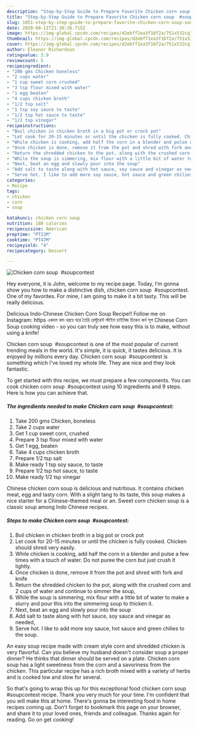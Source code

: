 ```yaml
---
description: "Step-by-Step Guide to Prepare Favorite Chicken corn soup  #soupcontest"
title: "Step-by-Step Guide to Prepare Favorite Chicken corn soup  #soupcontest"
slug: 1051-step-by-step-guide-to-prepare-favorite-chicken-corn-soup-soupcontest
date: 2020-08-11T21:30:26.715Z
image: https://img-global.cpcdn.com/recipes/d2ebff1ea3f16f2a/751x532cq70/chicken-corn-soup-soupcontest-recipe-main-photo.jpg
thumbnail: https://img-global.cpcdn.com/recipes/d2ebff1ea3f16f2a/751x532cq70/chicken-corn-soup-soupcontest-recipe-main-photo.jpg
cover: https://img-global.cpcdn.com/recipes/d2ebff1ea3f16f2a/751x532cq70/chicken-corn-soup-soupcontest-recipe-main-photo.jpg
author: Eleanor Richardson
ratingvalue: 3.9
reviewcount: 5
recipeingredient:
- "200 gms Chicken boneless"
- "2 cups water"
- "1 cup sweet corn crushed"
- "3 tsp flour mixed with water"
- "1 egg beaten"
- "4 cups chicken broth"
- "1/2 tsp salt"
- "1 tsp soy sauce to taste"
- "1/2 tsp hot sauce to taste"
- "1/2 tsp vinegar"
recipeinstructions:
- "Boil chicken in chicken broth in a big pot or crock pot"
- "Let cook for 20-15 minutes or until the chicken is fully cooked. Chicken should shred very easily."
- "While chicken is cooking, add half the corn in a blender and pulse a few times with a touch of water. Do not puree the corn but just crush it lightly."
- "Once chicken is done, remove it from the pot and shred with fork and knife"
- "Return the shredded chicken to the pot, along with the crushed corn and 2 cups of water and continue to simmer the soup,"
- "While the soup is simmering, mix flour with a little bit of water to make a slurry and pour this into the simmering soup to thicken it."
- "Next, beat an egg and slowly pour into the soup"
- "Add salt to taste along with hot sauce, soy sauce and vinegar as needed,"
- "Serve hot. I like to add more soy sauce, hot sauce and green chilies to the soup."
categories:
- Recipe
tags:
- chicken
- corn
- soup

katakunci: chicken corn soup 
nutrition: 188 calories
recipecuisine: American
preptime: "PT22M"
cooktime: "PT47M"
recipeyield: "4"
recipecategory: Dessert

---
```



![Chicken corn soup  #soupcontest](https://img-global.cpcdn.com/recipes/d2ebff1ea3f16f2a/751x532cq70/chicken-corn-soup-soupcontest-recipe-main-photo.jpg)

Hey everyone, it is John, welcome to my recipe page. Today, I'm gonna show you how to make a distinctive dish, chicken corn soup  #soupcontest. One of my favorites. For mine, I am going to make it a bit tasty. This will be really delicious.

Delicious Indo-Chinese Chicken Corn Soup Recipe!! Follow me on Instagram: https একদম কম খরচে ঘরে তৈরি রেস্টুরেন্ট স্টাইল চাইনিজ চিকেন কর্ন সূপ Chinese Corn Soup cooking video - so you can truly see how easy this is to make, without using a knife!

Chicken corn soup  #soupcontest is one of the most popular of current trending meals in the world. It's simple, it is quick, it tastes delicious. It is enjoyed by millions every day. Chicken corn soup  #soupcontest is something which I've loved my whole life. They are nice and they look fantastic.


To get started with this recipe, we must prepare a few components. You can cook chicken corn soup  #soupcontest using 10 ingredients and 9 steps. Here is how you can achieve that.

<!--inarticleads1-->

##### The ingredients needed to make Chicken corn soup  #soupcontest:

1. Take 200 gms Chicken, boneless
1. Take 2 cups water
1. Get 1 cup sweet corn, crushed
1. Prepare 3 tsp flour mixed with water
1. Get 1 egg, beaten
1. Take 4 cups chicken broth
1. Prepare 1/2 tsp salt
1. Make ready 1 tsp soy sauce, to taste
1. Prepare 1/2 tsp hot sauce, to taste
1. Make ready 1/2 tsp vinegar


Chinese chicken corn soup is delicious and nutritious. It contains chicken meat, egg and tasty corn. With a slight tang to its taste, this soup makes a nice starter for a Chinese-themed meal or an. Sweet corn chicken soup is a classic soup among Indo Chinese recipes. 

<!--inarticleads2-->

##### Steps to make Chicken corn soup  #soupcontest:

1. Boil chicken in chicken broth in a big pot or crock pot
1. Let cook for 20-15 minutes or until the chicken is fully cooked. Chicken should shred very easily.
1. While chicken is cooking, add half the corn in a blender and pulse a few times with a touch of water. Do not puree the corn but just crush it lightly.
1. Once chicken is done, remove it from the pot and shred with fork and knife
1. Return the shredded chicken to the pot, along with the crushed corn and 2 cups of water and continue to simmer the soup,
1. While the soup is simmering, mix flour with a little bit of water to make a slurry and pour this into the simmering soup to thicken it.
1. Next, beat an egg and slowly pour into the soup
1. Add salt to taste along with hot sauce, soy sauce and vinegar as needed,
1. Serve hot. I like to add more soy sauce, hot sauce and green chilies to the soup.


An easy soup recipe made with cream style corn and shredded chicken is very flavorful. Can you believe my husband doesn&#39;t consider soup a proper dinner? He thinks that dinner should be served on a plate. Chicken corn soup has a light sweetness from the corn and a savoriness from the chicken. This particular recipe has a rich broth mixed with a variety of herbs and is cooked low and slow for several. 

So that's going to wrap this up for this exceptional food chicken corn soup  #soupcontest recipe. Thank you very much for your time. I'm confident that you will make this at home. There's gonna be interesting food in home recipes coming up. Don't forget to bookmark this page on your browser, and share it to your loved ones, friends and colleague. Thanks again for reading. Go on get cooking!
